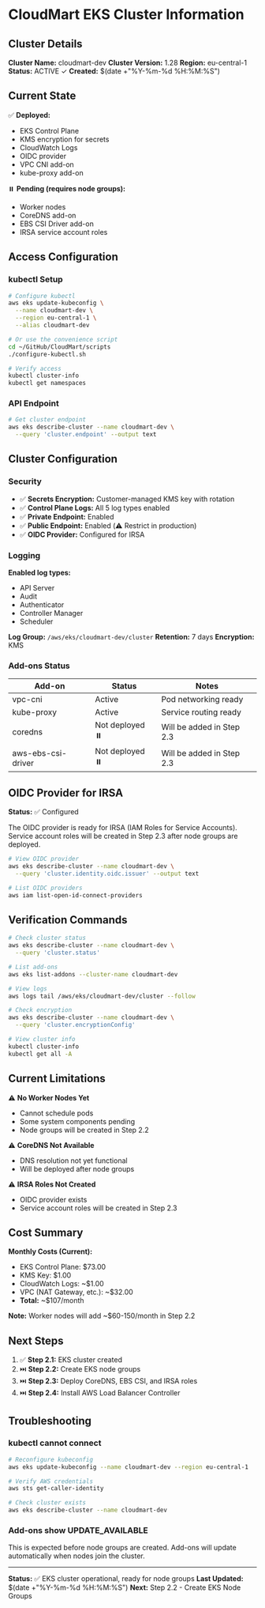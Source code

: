 # CloudMart EKS Cluster Information

## Cluster Details

**Cluster Name:** cloudmart-dev
**Cluster Version:** 1.28
**Region:** eu-central-1
**Status:** ACTIVE ✓
**Created:** $(date +"%Y-%m-%d %H:%M:%S")

## Current State

✅ **Deployed:**
- EKS Control Plane
- KMS encryption for secrets
- CloudWatch Logs
- OIDC provider
- VPC CNI add-on
- kube-proxy add-on

⏸️ **Pending (requires node groups):**
- Worker nodes
- CoreDNS add-on
- EBS CSI Driver add-on
- IRSA service account roles

## Access Configuration

### kubectl Setup
```bash
# Configure kubectl
aws eks update-kubeconfig \
  --name cloudmart-dev \
  --region eu-central-1 \
  --alias cloudmart-dev

# Or use the convenience script
cd ~/GitHub/CloudMart/scripts
./configure-kubectl.sh

# Verify access
kubectl cluster-info
kubectl get namespaces
```

### API Endpoint
```bash
# Get cluster endpoint
aws eks describe-cluster --name cloudmart-dev \
  --query 'cluster.endpoint' --output text
```

## Cluster Configuration

### Security

- ✅ **Secrets Encryption:** Customer-managed KMS key with rotation
- ✅ **Control Plane Logs:** All 5 log types enabled
- ✅ **Private Endpoint:** Enabled
- ✅ **Public Endpoint:** Enabled (⚠️ Restrict in production)
- ✅ **OIDC Provider:** Configured for IRSA

### Logging

**Enabled log types:**
- API Server
- Audit
- Authenticator
- Controller Manager
- Scheduler

**Log Group:** `/aws/eks/cloudmart-dev/cluster`
**Retention:** 7 days
**Encryption:** KMS

### Add-ons Status

| Add-on | Status | Notes |
|--------|--------|-------|
| vpc-cni | Active | Pod networking ready |
| kube-proxy | Active | Service routing ready |
| coredns | Not deployed ⏸️ | Will be added in Step 2.3 |
| aws-ebs-csi-driver | Not deployed ⏸️ | Will be added in Step 2.3 |

## OIDC Provider for IRSA

**Status:** ✅ Configured

The OIDC provider is ready for IRSA (IAM Roles for Service Accounts). Service account roles will be created in Step 2.3 after node groups are deployed.
```bash
# View OIDC provider
aws eks describe-cluster --name cloudmart-dev \
  --query 'cluster.identity.oidc.issuer' --output text

# List OIDC providers
aws iam list-open-id-connect-providers
```

## Verification Commands
```bash
# Check cluster status
aws eks describe-cluster --name cloudmart-dev \
  --query 'cluster.status'

# List add-ons
aws eks list-addons --cluster-name cloudmart-dev

# View logs
aws logs tail /aws/eks/cloudmart-dev/cluster --follow

# Check encryption
aws eks describe-cluster --name cloudmart-dev \
  --query 'cluster.encryptionConfig'

# View cluster info
kubectl cluster-info
kubectl get all -A
```

## Current Limitations

⚠️ **No Worker Nodes Yet**
- Cannot schedule pods
- Some system components pending
- Node groups will be created in Step 2.2

⚠️ **CoreDNS Not Available**
- DNS resolution not yet functional
- Will be deployed after node groups

⚠️ **IRSA Roles Not Created**
- OIDC provider exists
- Service account roles will be created in Step 2.3

## Cost Summary

**Monthly Costs (Current):**
- EKS Control Plane: $73.00
- KMS Key: $1.00
- CloudWatch Logs: ~$1.00
- VPC (NAT Gateway, etc.): ~$32.00
- **Total:** ~$107/month

**Note:** Worker nodes will add ~$60-150/month in Step 2.2

## Next Steps

1. ✅ **Step 2.1:** EKS cluster created
2. ⏭️ **Step 2.2:** Create EKS node groups
3. ⏭️ **Step 2.3:** Deploy CoreDNS, EBS CSI, and IRSA roles
4. ⏭️ **Step 2.4:** Install AWS Load Balancer Controller

## Troubleshooting

### kubectl cannot connect
```bash
# Reconfigure kubeconfig
aws eks update-kubeconfig --name cloudmart-dev --region eu-central-1

# Verify AWS credentials
aws sts get-caller-identity

# Check cluster exists
aws eks describe-cluster --name cloudmart-dev
```

### Add-ons show UPDATE_AVAILABLE

This is expected before node groups are created. Add-ons will update automatically when nodes join the cluster.

---

**Status:** ✅ EKS cluster operational, ready for node groups
**Last Updated:** $(date +"%Y-%m-%d %H:%M:%S")
**Next:** Step 2.2 - Create EKS Node Groups
